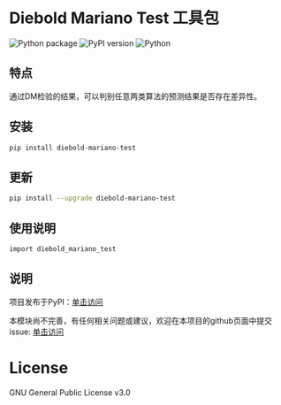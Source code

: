 # Diebold Mariano Test 工具包

![Python package](https://github.com/echosun1996/DieboldMarianoTest/workflows/Python%20package/badge.svg)
![PyPI version](https://badge.fury.io/py/diebold-mariano-test.svg)
![Python](https://img.shields.io/pypi/pyversions/diebold-mariano-test.svg?style=plastic)

## 特点
通过DM检验的结果，可以判别任意两类算法的预测结果是否存在差异性。

## 安装

```bash
pip install diebold-mariano-test
```

## 更新

```bash
pip install --upgrade diebold-mariano-test
```

## 使用说明

```bash
import diebold_mariano_test
``` 

## 说明

项目发布于PyPI：[单击访问](https://pypi.org/project/diebold-mariano-test/) 

本模块尚不完善，有任何相关问题或建议，欢迎在本项目的github页面中提交issue: [单击访问](https://github.com/echosun1996/DieboldMarianoTest)

# License
GNU General Public License v3.0